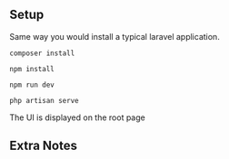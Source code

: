 


## Setup

Same way you would install a typical laravel application.

    composer install

    npm install

    npm run dev

    php artisan serve

The UI is displayed on the root page

## Extra Notes



